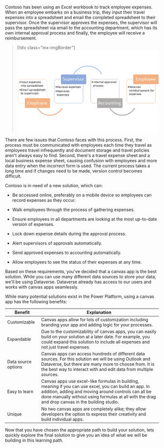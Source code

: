 Contoso has been using an Excel workbook to track employee expenses. When an employee embarks on a business trip, they input their travel expenses into a spreadsheet and email the completed spreadsheet to their supervisor. Once the supervisor approves the expenses, the supervisor will pass the spreadsheet via email to the accounting department, which has its own internal approval process and finally, the employee will receive a reimbursement.

> [!div class="mx-imgBorder"]
> [![Diagram of an employee expense reimbursement process.](../media/expense-process.png)](../media/expense-process.png#lightbox)

There are few issues that Contoso faces with this process. First, the process must be communicated with employees each time they travel as employees travel infrequently and document storage and travel policies aren't always easy to find. Second, there's a travel expense sheet and a local business expense sheet, causing confusion with employees and more data entry when the incorrect form is used. The current process takes a long time and if changes need to be made, version control becomes difficult.

Contoso is in need of a new solution, which can:

-   Be accessed online, preferably on a mobile device so employees can record expenses as they occur.

-   Walk employees through the process of gathering expenses.

-   Ensure employees in all departments are looking at the most up-to-date version of expenses.

-   Lock down expense details during the approval process.

-   Alert supervisors of approvals automatically.

-   Send approved expenses to accounting automatically.

-   Allow employees to see the status of their expenses at any time.

Based on these requirements, you've decided that a canvas app is the best solution. While you can use many different data sources to store your data, we'll be using Dataverse. Dataverse already has access to our users and works with canvas apps seamlessly.

While many potential solutions exist in the Power Platform, using a canvas app has the following benefits:

|     Benefit                  |     Explanation                                                                                                                                                                                                                                                                 |
|------------------------------|---------------------------------------------------------------------------------------------------------------------------------------------------------------------------------------------------------------------------------------------------------------------------------|
|     Customizable             |     Canvas   apps allow for lots of customization including branding your app and adding   logic for your processes.                                                                                                                                                            |
|     Expandable               |     Due   to the customizability of canvas apps, you can easily build on your solution   at a later date. For example, you could expand this solution to include all   expenses and not just travel expenses.                                                                   |
|     Data source   options    |     Canvas apps can access hundreds of different   data sources. For this solution we will be using Outlook and Dataverse, but   there are many more to choose from. It is the best way to interact with and   edit data from multiple sources.                                 |
|     Easy   to learn          |     Canvas   apps use excel-like formulas in building, meaning if you can use excel, you   can build an app. In addition, adding and moving around controls can all be   done manually without using formulas at all with the drag and drop canvas in   the building studio.    |
|     Unique                   |     No   two canvas apps are completely alike; they allow developers the option to   express their creativity and build individual apps.                                                                                                                                        |

Now that you have chosen the appropriate path to build your solution, lets quickly explore the final solution to give you an idea of what we will be building in this learning path.

